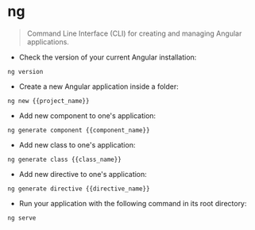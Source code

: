 # ng

> Command Line Interface (CLI) for creating and managing Angular applications.

- Check the version of your current Angular installation:

`ng version`

- Create a new Angular application inside a folder:

`ng new {{project_name}}`

- Add new component to one's application:

`ng generate component {{component_name}}`

- Add new class to one's application:

`ng generate class {{class_name}}`

- Add new directive to one's application:

`ng generate directive {{directive_name}}`

- Run your application with the following command in its root directory:

`ng serve`
